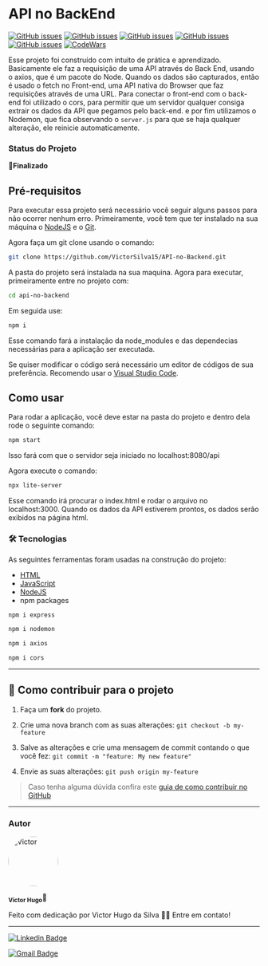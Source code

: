 # API no BackEnd

<a href="https://developer.mozilla.org/pt-BR/docs/Web/HTML" target="blank"><img alt="GitHub issues" src="https://img.shields.io/static/v1?label=tech&message=HTML5&color=E34F26&style=for-the-badge&logo=HTML5"></a> <a href="https://developer.mozilla.org/pt-BR/docs/Web/JavaScript" target="blank"><img alt="GitHub issues" src="https://img.shields.io/static/v1?label=tech&message=JavaScript&color=F7DF1E&style=for-the-badge&logo=JavaScript"></a> <a href="https://nodejs.org/en/"  target="blank"><img  alt="GitHub issues" src="https://img.shields.io/static/v1?label=tech&message=NODE&color=339933&style=for-the-badge&logo=node.js"></a> <a href="https://expressjs.com/pt-br/"><img  alt="GitHub issues"  src="https://img.shields.io/static/v1?label=tech&message=EXPRESS&color=000000&style=for-the-badge&logo=express"></a> <a  href="https://www.npmjs.com/"><img  alt="GitHub issues"  src="https://img.shields.io/static/v1?label=tech&message=NPM&color=CB3837&style=for-the-badge&logo=npm"></a> <a href="https://www.codewars.com/users/Victor%20Hugo%20da%20Silva" target="blank"><img alt="CodeWars" src="https://img.shields.io/static/v1?label=Follow&message=CodeWars&color=B1361E&style=for-the-badge&logo=codewars"></a>

Esse projeto foi construído com intuito de prática e aprendizado. Basicamente ele faz a requisição de uma API através do Back End, usando o axios, que é um pacote do Node. Quando os dados são capturados, então é usado o fetch no Front-end, uma API nativa do Browser que faz requisições através de uma URL. Para conectar o front-end com o back-end foi utilizado o cors, para permitir que um servidor qualquer consiga extrair os dados da API que pegamos pelo back-end. e por fim utilizamos o Nodemon, que fica observando o `server.js` para que se haja qualquer alteração, ele reinicie automaticamente.

### Status do Projeto

**🚀Finalizado**

## Pré-requisitos

Para executar essa projeto será necessário você seguir alguns passos para não ocorrer nenhum erro. Primeiramente, você tem que ter instalado na sua máquina o [NodeJS](https://nodejs.org/en/) e o [Git](https://git-scm.com/).

Agora faça um git clone usando o comando:

```bash
git clone https://github.com/VictorSilva15/API-no-Backend.git
```

A pasta do projeto será instalada na sua maquina. Agora para executar, primeiramente entre no projeto com:

```bash
cd api-no-backend
```

Em seguida use:

```bash
npm i
```

Esse comando fará a instalação da node_modules e das dependecias necessárias para a aplicação ser executada.

Se quiser modificar o código será necessário um editor de códigos de sua preferência. Recomendo usar o [Visual Studio Code](https://code.visualstudio.com/download)</a>.

## Como usar

Para rodar a aplicação, você deve estar na pasta do projeto e dentro dela rode o seguinte comando:

```bash
npm start
```

Isso fará com que o servidor seja iniciado no localhost:8080/api

Agora execute o comando:

```bash
npx lite-server
```

Esse comando irá procurar o index.html e rodar o arquivo no localhost:3000. Quando os dados da API estiverem prontos, os dados serão exibidos na página html.

### 🛠 Tecnologias

As seguintes ferramentas foram usadas na construção do projeto:

- [HTML](https://developer.mozilla.org/pt-BR/docs/Web/HTML)
- [JavaScript](https://developer.mozilla.org/pt-BR/docs/Web/JavaScript)
- [NodeJS](https://nodejs.org/en/)
- npm packages

```bash
npm i express
```

```bash
npm i nodemon
```

```bash
npm i axios
```

```bash
npm i cors
```

---

## 💪 Como contribuir para o projeto

1. Faça um **fork** do projeto.

2. Crie uma nova branch com as suas alterações: `git checkout -b my-feature`

3. Salve as alterações e crie uma mensagem de commit contando o que você fez: `git commit -m "feature: My new feature"`

4. Envie as suas alterações: `git push origin my-feature`

> Caso tenha alguma dúvida confira este [guia de como contribuir no GitHub](./CONTRIBUTING.md)

---

### Autor

<img  style="border-radius: 50%;"  src="https://avatars.githubusercontent.com/u/70340221?v=4"  width="100px;"  alt="Victor"/>

<sub><b>Victor Hugo</b></sub>🚀

Feito com dedicação por Victor Hugo da Silva 👋🏽 Entre em contato!

---

[![Linkedin Badge](https://img.shields.io/badge/-Victor-blue?style=flat-square&logo=Linkedin&logoColor=white&link=https://www.linkedin.com/in/tgmarinho/)](https://www.linkedin.com/in/victor-silva-9485021b2/)

[![Gmail Badge](https://img.shields.io/badge/-victor470hugo@gmail.com-c14438?style=flat-square&logo=Gmail&logoColor=white&link=mailto:tgmarinho@gmail.com)](mailto:victor470hugo@gmail.com)
